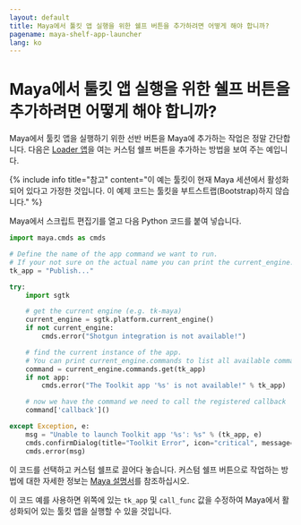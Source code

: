 ```yaml
---
layout: default
title: Maya에서 툴킷 앱 실행을 위한 쉘프 버튼을 추가하려면 어떻게 해야 합니까?
pagename: maya-shelf-app-launcher
lang: ko
---
```


# Maya에서 툴킷 앱 실행을 위한 쉘프 버튼을 추가하려면 어떻게 해야 합니까?

Maya에서 툴킷 앱을 실행하기 위한 선반 버튼을 Maya에 추가하는 작업은 정말 간단합니다. 다음은 [Loader 앱](https://support.shotgunsoftware.com/hc/ko/articles/219033078)을 여는 커스텀 쉘프 버튼을 추가하는 방법을 보여 주는 예입니다.

{% include info title="참고" content="이 예는 툴킷이 현재 Maya 세션에서 활성화되어 있다고 가정한 것입니다. 이 예제 코드는 툴킷을 부트스트랩(Bootstrap)하지 않습니다." %}

Maya에서 스크립트 편집기를 열고 다음 Python 코드를 붙여 넣습니다. 

```python
import maya.cmds as cmds

# Define the name of the app command we want to run.
# If your not sure on the actual name you can print the current_engine.commands to get a full list, see below.
tk_app = "Publish..."

try:
    import sgtk

    # get the current engine (e.g. tk-maya)
    current_engine = sgtk.platform.current_engine()
    if not current_engine:
        cmds.error("Shotgun integration is not available!")

    # find the current instance of the app.
    # You can print current_engine.commands to list all available commands.
    command = current_engine.commands.get(tk_app)
    if not app:
        cmds.error("The Toolkit app '%s' is not available!" % tk_app)

    # now we have the command we need to call the registered callback
    command['callback']()

except Exception, e:
    msg = "Unable to launch Toolkit app '%s': %s" % (tk_app, e)
    cmds.confirmDialog(title="Toolkit Error", icon="critical", message=msg)
    cmds.error(msg)
```

이 코드를 선택하고 커스텀 쉘프로 끌어다 놓습니다. 커스텀 쉘프 버튼으로 작업하는 방법에 대한 자세한 정보는 [Maya 설명서](https://knowledge.autodesk.com/support/maya/learn-explore/caas/CloudHelp/cloudhelp/2016/ENU/Maya/files/GUID-C693E884-F81A-4858-B5D6-3856EB8F394E-htm.html)를 참조하십시오.

이 코드 예를 사용하면 위쪽에 있는 `tk_app` 및 `call_func` 값을 수정하여 Maya에서 활성화되어 있는 툴킷 앱을 실행할 수 있을 것입니다.
